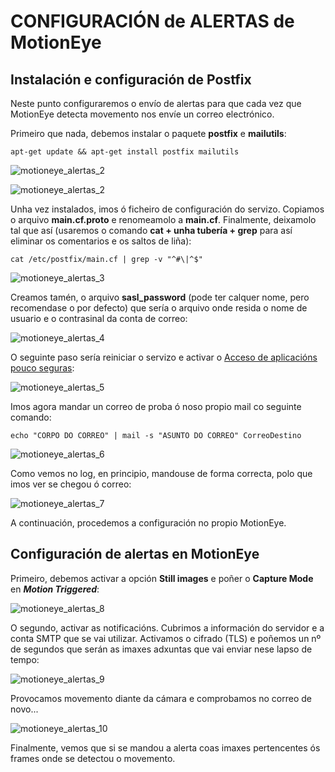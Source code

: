 #	CONFIGURACIÓN de ALERTAS de MotionEye

## Instalación e configuración de Postfix

Neste punto configuraremos o envío de alertas para que cada vez que MotionEye detecta movemento nos envíe un correo electrónico.

Primeiro que nada, debemos instalar o paquete **postfix** e **mailutils**:

`apt-get update && apt-get install postfix mailutils`

![motioneye_alertas_2](doc/img/motioneye_alertas_images/1.PNG)

![motioneye_alertas_2](doc/img/motioneye_alertas_images/2.PNG)

Unha vez instalados, imos ó ficheiro de configuración do servizo. Copiamos o arquivo **main.cf.proto** e renomeamolo a **main.cf**. Finalmente, deixamolo tal que así (usaremos o comando **cat + unha tubería + grep** para así eliminar os comentarios e os saltos de liña):

`cat /etc/postfix/main.cf | grep -v "^#\|^$"`

![motioneye_alertas_3](doc/img/motioneye_alertas_images/3.PNG)

Creamos tamén, o arquivo **sasl_password** (pode ter calquer nome, pero recomendase o por defecto) que sería o arquivo onde resida o nome de usuario e o contrasinal da conta de correo:

![motioneye_alertas_4](doc/img/motioneye_alertas_images/4.PNG)

O seguinte paso sería reiniciar o servizo e activar o [Acceso de aplicacións pouco seguras](https://myaccount.google.com/u/4/lesssecureapps):

![motioneye_alertas_5](doc/img/motioneye_alertas_images/5.PNG)

Imos agora mandar un correo de proba ó noso propio mail co seguinte comando:

`echo "CORPO DO CORREO" | mail -s "ASUNTO DO CORREO" CorreoDestino`

![motioneye_alertas_6](doc/img/motioneye_alertas_images/6.PNG)

Como vemos no log, en principio, mandouse de forma correcta, polo que imos ver se chegou ó correo:

![motioneye_alertas_7](doc/img/motioneye_alertas_images/7.PNG)

A continuación, procedemos a configuración no propio MotionEye. 

## Configuración de alertas en MotionEye

Primeiro, debemos activar a opción **Still images** e poñer o **Capture Mode** en **_Motion Triggered_**:

![motioneye_alertas_8](doc/img/motioneye_alertas_images/8.PNG)
 
O segundo, activar as notificacións. Cubrimos a información do servidor e a conta SMTP que se vai utilizar. Activamos o cifrado (TLS) e poñemos un nº de segundos que serán as imaxes adxuntas que vai enviar nese lapso de tempo:

![motioneye_alertas_9](doc/img/motioneye_alertas_images/9.PNG)

Provocamos movemento diante da cámara e comprobamos no correo de novo...

![motioneye_alertas_10](doc/img/motioneye_alertas_images/10.PNG)

Finalmente, vemos que si se mandou a alerta coas imaxes pertencentes ós frames onde se detectou o movemento.
